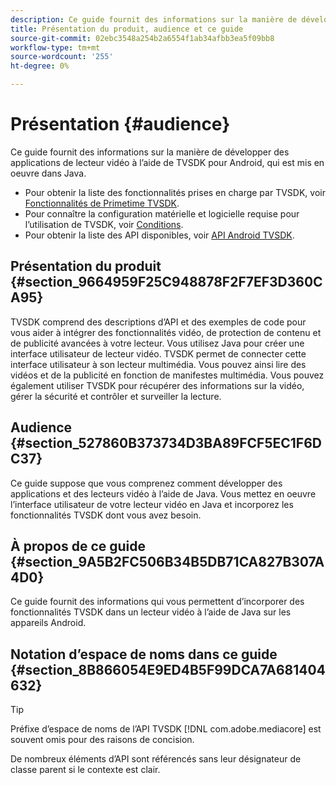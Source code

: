 ```yaml
---
description: Ce guide fournit des informations sur la manière de développer des applications de lecteur vidéo à l’aide de TVSDK pour Android, qui est mis en oeuvre dans Java.
title: Présentation du produit, audience et ce guide
source-git-commit: 02ebc3548a254b2a6554f1ab34afbb3ea5f09bb8
workflow-type: tm+mt
source-wordcount: '255'
ht-degree: 0%

---
```


# Présentation {#audience}

Ce guide fournit des informations sur la manière de développer des applications de lecteur vidéo à l’aide de TVSDK pour Android, qui est mis en oeuvre dans Java.

<!--<a id="section_FC24E86A2E6442B8A3769160769BBDFA"></a>-->

* Pour obtenir la liste des fonctionnalités prises en charge par TVSDK, voir [Fonctionnalités de Primetime TVSDK](../../../tvsdk-3x-android-prog/android-3x-introduction/overview-prod-audience-guide/android-3x-overview-of-the-player.md).
* Pour connaître la configuration matérielle et logicielle requise pour l’utilisation de TVSDK, voir [Conditions](../../../tvsdk-3x-android-prog/android-3x-introduction/android-3x-requirements.md).
* Pour obtenir la liste des API disponibles, voir [API Android TVSDK](https://help.adobe.com/en_US/primetime/api/psdk/javadoc3.5/index.html).

## Présentation du produit {#section_9664959F25C948878F2F7EF3D360CA95}

TVSDK comprend des descriptions d’API et des exemples de code pour vous aider à intégrer des fonctionnalités vidéo, de protection de contenu et de publicité avancées à votre lecteur. Vous utilisez Java pour créer une interface utilisateur de lecteur vidéo. TVSDK permet de connecter cette interface utilisateur à son lecteur multimédia. Vous pouvez ainsi lire des vidéos et de la publicité en fonction de manifestes multimédia. Vous pouvez également utiliser TVSDK pour récupérer des informations sur la vidéo, gérer la sécurité et contrôler et surveiller la lecture.

## Audience {#section_527860B373734D3BA89FCF5EC1F6DC37}

Ce guide suppose que vous comprenez comment développer des applications et des lecteurs vidéo à l’aide de Java. Vous mettez en oeuvre l’interface utilisateur de votre lecteur vidéo en Java et incorporez les fonctionnalités TVSDK dont vous avez besoin.

## À propos de ce guide {#section_9A5B2FC506B34B5DB71CA827B307A4D0}

Ce guide fournit des informations qui vous permettent d’incorporer des fonctionnalités TVSDK dans un lecteur vidéo à l’aide de Java sur les appareils Android.

## Notation d’espace de noms dans ce guide {#section_8B866054E9ED4B5F99DCA7A681404632}

>[!TIP]
>
>Préfixe d’espace de noms de l’API TVSDK [!DNL com.adobe.mediacore] est souvent omis pour des raisons de concision.
>
>De nombreux éléments d’API sont référencés sans leur désignateur de classe parent si le contexte est clair.
